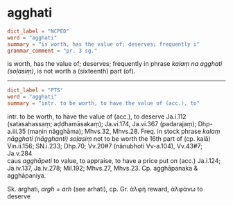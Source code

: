 # agghati

``` toml
dict_label = "NCPED"
word = "agghati"
summary = "is worth, has the value of; deserves; frequently i"
grammar_comment = "pr. 3 sg."
```

is worth, has the value of; deserves; frequently in phrase *kalaṃ na agghati (soḷasiṃ)*, is not worth a (sixteenth) part (of).

--------------------

``` toml
dict_label = "PTS"
word = "agghati"
summary = "intr. to be worth, to have the value of (acc.), to"
```

intr. to be worth, to have the value of (acc.), to deserve Ja.i.112 (satasahassaṃ; aḍḍhamāsakaṃ); Ja.vi.174, Ja.vi.367 (padarajaṃ); Dhp\-a.iii.35 (maṇin nâgghāma); Mhvs.32, Mhvs.28. Freq. in stock phrase *kalaṃ nāgghati (nāgghanti) soḷasiṃ* not to be worth the 16th part of (cp. kalā) Vin.ii.156; SN.i.233; Dhp.70; Vv.20#7 (nânubhoti Vv\-a.104), Vv.43#7; Ja.v.284  
caus *agghāpeti* to value, to appraise, to have a price put on (acc.) Ja.i.124; Ja.iv.137, Ja.iv.278; Mil.192; Mhvs.27, Mhvs.23. Cp. agghāpanaka & agghāpaniya.

Sk. arghati, *argh = arh* (see arhati), cp. Gr. ἀλφή reward, ἀλφάνω to deserve


